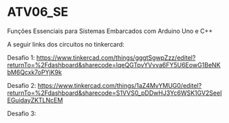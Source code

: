 # ATV06_SE
Funções Essenciais para Sistemas Embarcados com Arduino Uno e C++

A seguir links dos circuitos no tinkercard:

Desafio 1: https://www.tinkercad.com/things/gggtSgwpZzz/editel?returnTo=%2Fdashboard&sharecode=lqeQGTpvYVvva6FY5U6EowG1BeNKbM6Qcxk7oPYjK9k

Desafio 2: https://www.tinkercad.com/things/1aZ4MvYMUG0/editel?returnTo=%2Fdashboard&sharecode=S1VVS0_pDDwHJ3Yc6WSK1GV2SeeIEGuidayZKTLNcEM

Desafio 3: 

